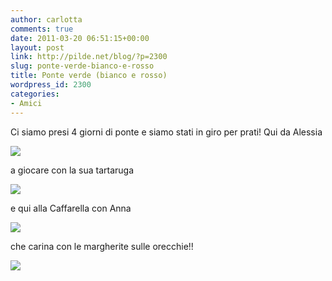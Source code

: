 ```yaml
---
author: carlotta
comments: true
date: 2011-03-20 06:51:15+00:00
layout: post
link: http://pilde.net/blog/?p=2300
slug: ponte-verde-bianco-e-rosso
title: Ponte verde (bianco e rosso)
wordpress_id: 2300
categories:
- Amici
---
```


Ci siamo presi 4 giorni di ponte e siamo stati in giro per prati! Qui da Alessia

[![](http://pilde.net/blog/wp-content/uploads/2011/03/pranzo_alessia.jpg)](http://None)

a giocare con la sua tartaruga

[![](http://pilde.net/blog/wp-content/uploads/2011/03/tartaruga_alessia.jpg)](http://None)

e qui alla Caffarella con Anna

[![](http://pilde.net/blog/wp-content/uploads/2011/03/prato.jpg)](http://None)

che carina con le margherite sulle orecchie!!

[![](http://pilde.net/blog/wp-content/uploads/2011/03/anna.jpg)](http://None)
